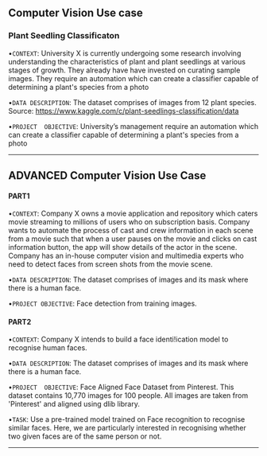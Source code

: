 ## Computer Vision Use case
### Plant Seedling Classificaton

•`CONTEXT`: University  X  is  currently  undergoing  some  research  involving  understanding  the  characteristics  of plant  and  plant  seedlings  at  various  stages  of  growth.  They  already  have  have  invested  on  curating  sample images. They require an automation which can create a classifier capable of determining a plant's species from a photo

•`DATA DESCRIPTION`: The dataset comprises of images from 12 plant species. Source: https://www.kaggle.com/c/plant-seedlings-classification/data

•`PROJECT  OBJECTIVE`: University’s  management  require  an  automation  which  can  create  a  classifier  capable  of determining a plant's species from a photo

---                                                           
## ADVANCED Computer Vision Use Case

#### **PART1** 

•`CONTEXT`: Company X owns a movie application and repository which caters movie streaming to millions of users who on subscription basis. Company  wants  to  automate  the  process  of  cast  and  crew  information  in  each  scene  from  a  movie  such  that  when  a  user  pauses  on  the movie and clicks on cast information button, the app will show details of the actor in the scene. Company has an in-house computer vision and multimedia experts who need to detect faces from screen shots from the movie scene.

•`DATA DESCRIPTION`: The dataset comprises of images and its mask where there is a human face.

•`PROJECT OBJECTIVE`: Face detection from training images.

#### **PART2**

•`CONTEXT`: Company X intends to build a face identi!ication model to recognise human faces.

•`DATA DESCRIPTION`: The dataset comprises of images and its mask where there is a human face.

•`PROJECT  OBJECTIVE`: Face  Aligned  Face  Dataset  from  Pinterest.  This  dataset  contains  10,770  images  for  100  people.  All  images  are  taken from 'Pinterest' and aligned using dlib library.

•`TASK`: Use  a  pre-trained  model  trained  on  Face  recognition  to  recognise  similar  faces.  Here,  we  are  particularly interested in recognising whether two given faces are of the same person or not.

---
